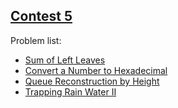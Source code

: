 <h2><a href="https://leetcode.com/contest/leetcode-weekly-contest-5/">Contest 5</a></h2>
<p>
Problem list:
<ul>
<li><a href="./sum_of_left_leaves.md">Sum of Left Leaves</a></li>
<li><a href="./convert_a_number_to_hexadecimal.md">Convert a Number to Hexadecimal</a></li>
<li><a href="./queue_reconstruction_by_height.md">Queue Reconstruction by Height</a></li>
<li><a href="./trapping_rain_water_ii.md">Trapping Rain Water II</a></li>
</ul>
</p>
